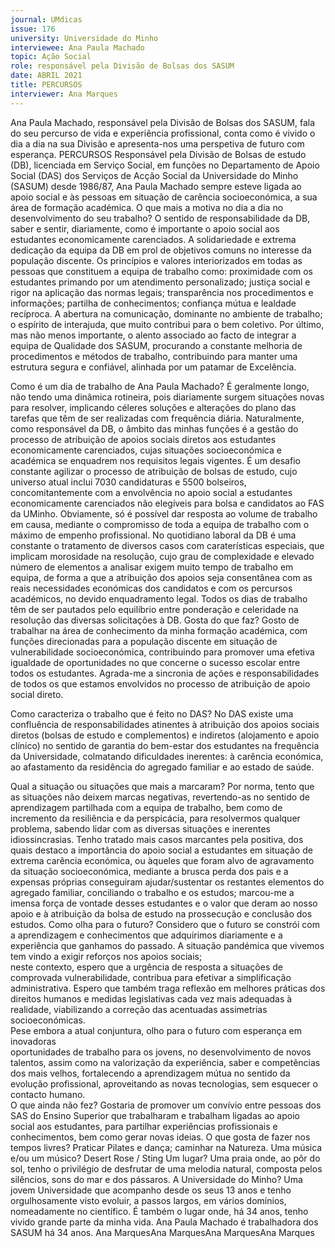 ```yaml
---
journal: UMdicas 
issue: 176
university: Universidade do Minho
interviewee: Ana Paula Machado
topic: Ação Social
role: responsável pela Divisão de Bolsas dos SASUM
date: ABRIL 2021
title: PERCURSOS
interviewer: Ana Marques
---
```



Ana Paula Machado, responsável pela Divisão de Bolsas dos SASUM, 
fala do seu percurso de vida e experiência profissional, conta como é 
vivido o dia a dia na sua Divisão e apresenta-nos uma perspetiva de 
futuro com esperança.
PERCURSOS
Responsável pela Divisão de Bolsas de estudo 
(DB), licenciada em Serviço Social, em funções 
no Departamento de Apoio Social (DAS) dos 
Serviços de Acção Social da Universidade do 
Minho (SASUM) desde 1986/87, Ana Paula 
Machado sempre esteve ligada ao apoio 
social e às pessoas em situação de carência 
socioeconómica, a sua área de  formação 
académica.
O que mais a motiva no dia a dia no 
desenvolvimento do seu trabalho?
O sentido de responsabilidade da DB, 
saber e sentir, diariamente, como é 
importante o apoio social aos estudantes 
economicamente carenciados.
A solidariedade e extrema dedicação da 
equipa da DB em prol de objetivos comuns 
no interesse da população discente. 
Os princípios e valores interiorizados 
em todas as pessoas que constituem a 
equipa de trabalho como: proximidade 
com os estudantes primando por um 
atendimento personalizado; justiça 
social e rigor na aplicação das normas 
legais; transparência nos procedimentos e 
informações; partilha de conhecimentos; 
confiança mútua e lealdade recíproca. 
A abertura na comunicação, dominante 
no ambiente de trabalho; o espírito de 
interajuda, que muito contribui para o 
bem coletivo.
Por último, mas não menos importante, 
o alento associado ao facto de integrar 
a equipa de Qualidade dos SASUM, 
procurando a constante melhoria de 
procedimentos e métodos de trabalho, 
contribuindo para manter uma estrutura 
segura e confiável, alinhada por um 
patamar de Excelência.
       
Como é um dia de trabalho de Ana Paula 
Machado?
É geralmente longo, não tendo uma 
dinâmica rotineira, pois diariamente 
surgem situações novas para resolver, 
implicando céleres soluções e alterações 
do plano das tarefas que têm de ser 
realizadas com frequência diária.
Naturalmente, como responsável da 
DB, o âmbito das minhas funções é a 
gestão do processo de atribuição de apoios sociais diretos aos estudantes 
economicamente carenciados, cujas 
situações socioeconómica e académica se 
enquadrem nos requisitos legais vigentes. 
É um desafio constante agilizar o processo 
de atribuição de bolsas de estudo, cujo 
universo atual inclui 7030 candidaturas 
e 5500 bolseiros, concomitantemente 
com a envolvência no apoio social a 
estudantes economicamente carenciados 
não elegíveis para bolsa e candidatos ao 
FAS da UMinho. Obviamente, só é possível 
dar resposta ao volume de trabalho em 
causa, mediante o compromisso de toda 
a equipa de trabalho com o máximo de 
empenho profissional. 
No quotidiano laboral da DB é uma 
constante o tratamento de diversos 
casos com caraterísticas especiais, que 
implicam morosidade na resolução, 
cujo grau de complexidade e elevado 
número de elementos a analisar exigem 
muito tempo de trabalho em equipa, de 
forma a que a atribuição dos apoios seja 
consentânea com as reais necessidades 
económicas dos candidatos e com 
os percursos académicos, no devido 
enquadramento legal. 
Todos os dias de trabalho têm de ser 
pautados pelo equilíbrio entre ponderação 
e celeridade na resolução das diversas 
solicitações à DB. 
 Gosta do que faz?
Gosto de trabalhar na área de 
conhecimento da minha formação 
académica, com funções direcionadas 
para a população discente em situação 
de vulnerabilidade socioeconómica, 
contribuindo para promover uma efetiva 
igualdade de oportunidades no que 
concerne o sucesso escolar entre todos 
os estudantes.
Agrada-me a sincronia de ações e 
responsabilidades de todos os que 
estamos envolvidos no processo de 
atribuição de apoio social direto.
 
Como caracteriza o trabalho que é feito 
no DAS? 
No DAS existe uma confluência de 
responsabilidades atinentes à atribuição 
dos apoios sociais diretos (bolsas de 
estudo e complementos) e indiretos 
(alojamento e apoio clínico) no sentido de 
garantia do bem-estar dos estudantes na 
frequência da Universidade, colmatando 
dificuldades inerentes: à carência 
económica, ao afastamento da residência 
do agregado familiar e ao estado de saúde.    
  
Qual a situação ou situações que mais a 
marcaram?
Por norma, tento que as situações não 
deixem marcas negativas, revertendo-as 
no sentido de aprendizagem partilhada com a equipa de trabalho, bem como de 
incremento da resiliência e da perspicácia, 
para resolvermos qualquer problema, 
sabendo lidar com as diversas situações 
e inerentes idiossincrasias.
Tenho tratado mais casos marcantes pela 
positiva, dos quais destaco a importância 
do apoio social a estudantes em situação 
de extrema carência económica, ou 
àqueles que foram alvo de agravamento 
da situação socioeconómica, mediante 
a brusca perda dos pais e a expensas 
próprias conseguiram ajudar/sustentar os 
restantes elementos do agregado familiar, 
conciliando o trabalho e os estudos; 
marcou-me a imensa força de vontade 
desses estudantes e o valor que deram 
ao nosso apoio e à atribuição da bolsa de 
estudo na prossecução e conclusão dos 
estudos.
Como olha para o futuro?
Considero que o futuro se constrói com 
a aprendizagem e conhecimentos que 
adquirimos diariamente e a experiência 
que ganhamos do passado. A situação 
pandémica que vivemos tem vindo 
a exigir reforços nos apoios sociais;  
neste contexto, espero que a urgência 
de resposta a situações de comprovada 
vulnerabilidade, contribua para efetivar 
a simplificação administrativa. 
Espero que também traga reflexão em 
melhores práticas dos direitos humanos 
e medidas legislativas cada vez mais 
adequadas à realidade, viabilizando a 
correção das acentuadas assimetrias 
socioeconómicas.  
Pese embora a atual conjuntura, olho para 
o futuro com esperança em inovadoras  
oportunidades de trabalho para os jovens, 
no desenvolvimento de novos talentos, 
assim como na valorização da experiência, 
saber e competências dos mais velhos, 
fortalecendo a aprendizagem mútua 
no sentido da evolução profissional, 
aproveitando as novas tecnologias, sem 
esquecer o contacto humano.  
O que ainda não fez?
Gostaria de promover um convívio entre 
pessoas dos SAS do Ensino Superior 
que trabalharam e trabalham ligadas 
ao apoio social aos estudantes, para 
partilhar experiências profissionais e 
conhecimentos, bem como gerar novas 
ideias.
O que gosta de fazer nos tempos livres? 
Praticar Pilates e dança; caminhar na 
Natureza.
Uma música e/ou um músico? 
Desert Rose / Sting
Um lugar?
Uma praia onde, ao pôr do sol, tenho o
privilégio de desfrutar de uma melodia
natural, composta pelos silêncios, sons
do mar e dos pássaros. 
A Universidade do Minho?
Uma jovem Universidade que
acompanho desde os seus 13 anos e
tenho orgulhosamente visto evoluir,
a passos largos, em vários domínios,
nomeadamente no científico. 
É também o lugar onde, há 34 anos,
tenho vivido grande parte da minha
vida.
Ana Paula Machado é trabalhadora dos SASUM há 34 anos. 
Ana MarquesAna MarquesAna MarquesAna Marques